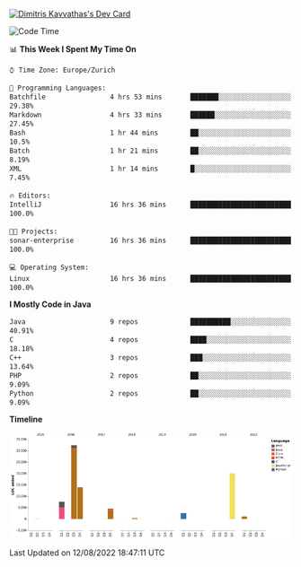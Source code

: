 <a href="https://app.daily.dev/JimR21"><img src="https://api.daily.dev/devcards/1a6ea627b9cf4de4a4f1b5f5cac8c85e.png?r=t8i" width="400" alt="Dimitris Kavvathas's Dev Card"/></a>

<!--START_SECTION:waka-->
![Code Time](http://img.shields.io/badge/Code%20Time-0%20secs-blue)

📊 **This Week I Spent My Time On** 

```text
⌚︎ Time Zone: Europe/Zurich

💬 Programming Languages: 
Batchfile                4 hrs 53 mins       ███████░░░░░░░░░░░░░░░░░░   29.38% 
Markdown                 4 hrs 33 mins       ██████░░░░░░░░░░░░░░░░░░░   27.45% 
Bash                     1 hr 44 mins        ██░░░░░░░░░░░░░░░░░░░░░░░   10.5% 
Batch                    1 hr 21 mins        ██░░░░░░░░░░░░░░░░░░░░░░░   8.19% 
XML                      1 hr 14 mins        █░░░░░░░░░░░░░░░░░░░░░░░░   7.45%

🔥 Editors: 
IntelliJ                 16 hrs 36 mins      █████████████████████████   100.0%

🐱‍💻 Projects: 
sonar-enterprise         16 hrs 36 mins      █████████████████████████   100.0%

💻 Operating System: 
Linux                    16 hrs 36 mins      █████████████████████████   100.0%

```

**I Mostly Code in Java** 

```text
Java                     9 repos             ██████████░░░░░░░░░░░░░░░   40.91% 
C                        4 repos             ████░░░░░░░░░░░░░░░░░░░░░   18.18% 
C++                      3 repos             ███░░░░░░░░░░░░░░░░░░░░░░   13.64% 
PHP                      2 repos             ██░░░░░░░░░░░░░░░░░░░░░░░   9.09% 
Python                   2 repos             ██░░░░░░░░░░░░░░░░░░░░░░░   9.09%

```


**Timeline**

![Chart not found](https://raw.githubusercontent.com/JimR21/JimR21/master/charts/bar_graph.png) 


 Last Updated on 12/08/2022 18:47:11 UTC
<!--END_SECTION:waka-->

<!--
**JimR21/JimR21** is a ✨ _special_ ✨ repository because its `README.md` (this file) appears on your GitHub profile.

Here are some ideas to get you started:

- 🔭 I’m currently working on ...
- 🌱 I’m currently learning ...
- 👯 I’m looking to collaborate on ...
- 🤔 I’m looking for help with ...
- 💬 Ask me about ...
- 📫 How to reach me: ...
- 😄 Pronouns: ...
- ⚡ Fun fact: ...
-->
